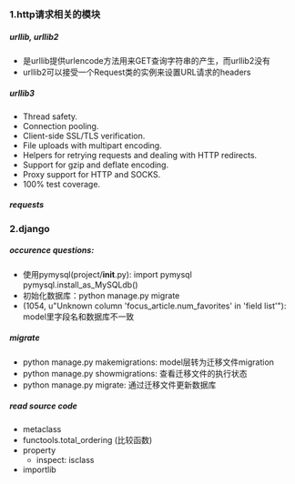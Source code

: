 ### 1.http请求相关的模块
##### urllib, urllib2
- 是urllib提供urlencode方法用来GET查询字符串的产生，而urllib2没有
- urllib2可以接受一个Request类的实例来设置URL请求的headers
##### urllib3
* Thread safety.
* Connection pooling.
* Client-side SSL/TLS verification.
* File uploads with multipart encoding.
* Helpers for retrying requests and dealing with HTTP redirects.
* Support for gzip and deflate encoding.
* Proxy support for HTTP and SOCKS.
* 100% test coverage.
##### requests



### 2.django
##### occurence questions:
- 使用pymysql(project/__init__.py):
      import pymysql
      pymysql.install_as_MySQLdb()
- 初始化数据库：python manage.py migrate
- (1054, u"Unknown column 'focus_article.num_favorites' in 'field list'"): model里字段名和数据库不一致
##### migrate
- python manage.py makemigrations: model层转为迁移文件migration
- python manage.py showmigrations: 查看迁移文件的执行状态
- python manage.py migrate: 通过迁移文件更新数据库


##### read source code
- metaclass
- functools.total_ordering (比较函数)
- property
  * inspect: isclass
- importlib
